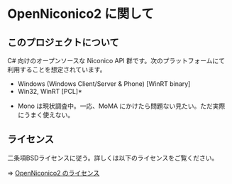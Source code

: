 ﻿# OpenNiconico2 に関して

## このプロジェクトについて
C# 向けのオープンソースな Niconico API 群です。次のプラットフォームにて利用することを想定されています。

- Windows (Windows Client/Server & Phone) [WinRT binary]
- Win32, WinRT [PCL]*

* Mono は現状調査中。一応、MoMA にかけたら問題ない見たい。ただ実際にうまく使えない。

## ライセンス
二条項BSDライセンスに従う。詳しくは以下のライセンスをご覧ください。

⇒ [OpenNiconico2 のライセンス](./license.md)